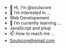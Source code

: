 - 👋 Hi, I’m @soulscore
- 👀 I’m interested in ...
- Web Developement
- 🌱 I’m currently learning ...
- JavaScript and plsql
- 📫 How to reach me ...
- Soulscore@gmail.com
